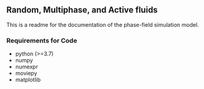 ## Random, Multiphase, and Active fluids
This is a readme for the documentation of the phase-field simulation model.

### Requirements for Code
- python (>=3.7)
- numpy
- numexpr
- moviepy
- matplotlib
